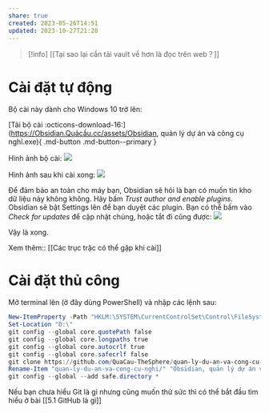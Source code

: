 ```yaml
---
share: true
created: 2023-05-26T14:51
updated: 2023-10-27T21:28
---
```

> [!info] [[Tại sao lại cần tải vault về hơn là đọc trên web？]]

# Cài đặt tự động
Bộ cài này dành cho Windows 10 trở lên:

[Tải bộ cài :octicons-download-16:](https://Obsidian.Quảcầu.cc/assets/Obsidian, quản lý dự án và công cụ nghĩ.exe){ .md-button .md-button--primary }

Hình ảnh bộ cài:
![](https://i.imgur.com/e3iB6N3l.png)

Hình ảnh sau khi cài xong:
![](https://i.imgur.com/c6PDsL1.png)

Để đảm bảo an toàn cho máy bạn, Obsidian sẽ hỏi là bạn có muốn tin kho dữ liệu này không không. Hãy bấm *Trust author and enable plugins*. Obsidian sẽ bật Settings lên để bạn duyệt các plugin. Bạn có thể bấm vào *Check for updates* để cập nhật chúng, hoặc tắt đi cũng được:
![](https://i.imgur.com/MhgGMBc.png) 

Vậy là xong. 

Xem thêm:: [[Các trục trặc có thể gặp khi cài]] 

# Cài đặt thủ công
Mở terminal lên (ở đây dùng PowerShell) và nhập các lệnh sau:
```PowerShell
New-ItemProperty -Path "HKLM:\SYSTEM\CurrentControlSet\Control\FileSystem" -Name "LongPathsEnabled" -Value 1 -PropertyType DWORD -Force
Set-Location "D:\" 
git config --global core.quotePath false
git config --global core.longpaths true
git config --global core.autocrlf true
git config --global core.safecrlf false
git clone https://github.com/QuaCau-TheSphere/quan-ly-du-an-va-cong-cu-nghi
Rename-Item "quan-ly-du-an-va-cong-cu-nghi/" "Obsidian, quản lý dự án và công cụ nghĩ"
git config --global --add safe.directory *
```

Nếu bạn chưa hiểu Git là gì nhưng cũng muốn thử sức thì có thể bắt đầu tìm hiểu ở bài [[5.1 GitHub là gì]]
